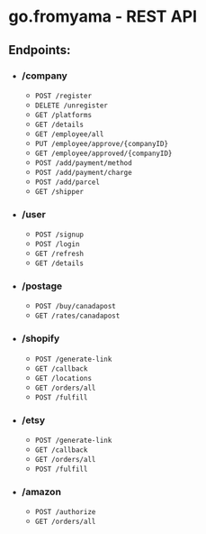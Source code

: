 # go.fromyama - REST API

## Endpoints:

- ### /company
 
    - `POST /register`
    - `DELETE /unregister`
    - `GET /platforms`
    - `GET /details`
    - `GET /employee/all`
    - `PUT /employee/approve/{companyID}`
    - `GET /employee/approved/{companyID}`
    - `POST /add/payment/method`
    - `POST /add/payment/charge`
    - `POST /add/parcel`
    - `GET /shipper`
  
- ### /user
    
  - `POST /signup`
  - `POST /login`
  - `GET /refresh`
  - `GET /details`
  
- ### /postage

  - `POST /buy/canadapost`
  - `GET /rates/canadapost`
  
- ### /shopify

  - `POST /generate-link`
  - `GET /callback`
  - `GET /locations`
  - `GET /orders/all`
  - `POST /fulfill`
  
- ### /etsy
  
  - `POST /generate-link`
  - `GET /callback`
  - `GET /orders/all`
  - `POST /fulfill`
  
- ### /amazon
  
  - `POST /authorize`
  - `GET /orders/all`
  
